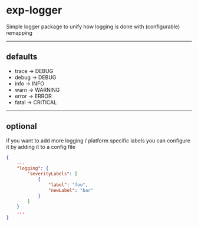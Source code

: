 # exp-logger

Simple logger package to unify how logging is done with (configurable) remapping

___
## defaults
* trace -> DEBUG  
* debug -> DEBUG  
* info -> INFO  
* warn -> WARNING  
* error -> ERROR  
* fatal -> CRITICAL

___
## optional 
if you want to add more logging / platform specific labels you can configure it by adding it to a config file 

```json
{
    ...
    "logging": {
        "severityLabels": [
            {
                "label": "foo",
                "newLabel": "bar"
            }
        ]
    }
    ...
}


